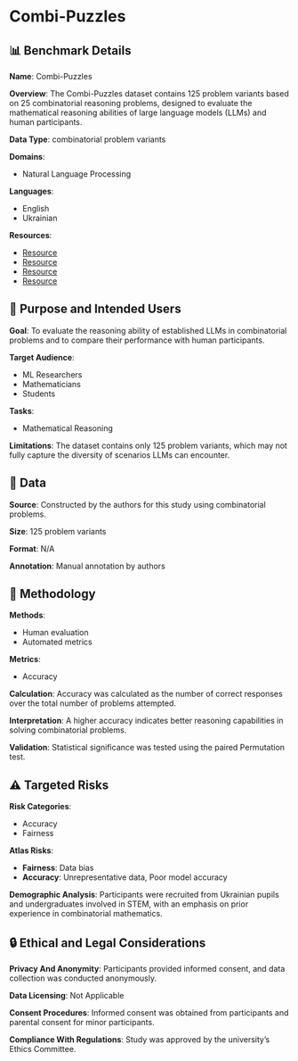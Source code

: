 # Combi-Puzzles

## 📊 Benchmark Details

**Name**: Combi-Puzzles

**Overview**: The Combi-Puzzles dataset contains 125 problem variants based on 25 combinatorial reasoning problems, designed to evaluate the mathematical reasoning abilities of large language models (LLMs) and human participants.

**Data Type**: combinatorial problem variants

**Domains**:
- Natural Language Processing

**Languages**:
- English
- Ukrainian

**Resources**:
- [Resource](https://huggingface.co/TheBloke/Llama-2-70B-Chat-GGUF)
- [Resource](https://huggingface.co/bartowski/Meta-Llama-3.1-70B-Instruct-GGUF)
- [Resource](https://huggingface.co/TheBloke/Mixtral-8x7B-Instruct-v0.1-GGUF)
- [Resource](https://platform.openai.com/docs/models/#gpt-4-turbo-and-gpt-4)

## 🎯 Purpose and Intended Users

**Goal**: To evaluate the reasoning ability of established LLMs in combinatorial problems and to compare their performance with human participants.

**Target Audience**:
- ML Researchers
- Mathematicians
- Students

**Tasks**:
- Mathematical Reasoning

**Limitations**: The dataset contains only 125 problem variants, which may not fully capture the diversity of scenarios LLMs can encounter.

## 💾 Data

**Source**: Constructed by the authors for this study using combinatorial problems.

**Size**: 125 problem variants

**Format**: N/A

**Annotation**: Manual annotation by authors

## 🔬 Methodology

**Methods**:
- Human evaluation
- Automated metrics

**Metrics**:
- Accuracy

**Calculation**: Accuracy was calculated as the number of correct responses over the total number of problems attempted.

**Interpretation**: A higher accuracy indicates better reasoning capabilities in solving combinatorial problems.

**Validation**: Statistical significance was tested using the paired Permutation test.

## ⚠️ Targeted Risks

**Risk Categories**:
- Accuracy
- Fairness

**Atlas Risks**:
- **Fairness**: Data bias
- **Accuracy**: Unrepresentative data, Poor model accuracy

**Demographic Analysis**: Participants were recruited from Ukrainian pupils and undergraduates involved in STEM, with an emphasis on prior experience in combinatorial mathematics.

## 🔒 Ethical and Legal Considerations

**Privacy And Anonymity**: Participants provided informed consent, and data collection was conducted anonymously.

**Data Licensing**: Not Applicable

**Consent Procedures**: Informed consent was obtained from participants and parental consent for minor participants.

**Compliance With Regulations**: Study was approved by the university’s Ethics Committee.
